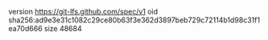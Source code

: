 version https://git-lfs.github.com/spec/v1
oid sha256:ad9e3e31c1082c29ce80b63f3e362d3897beb729c72114b1d98c31f1ea70d666
size 48684
